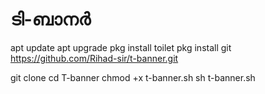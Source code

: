 # ടി-ബാനർ
apt update
apt upgrade
pkg install toilet
pkg install git https://github.com/Rihad-sir/t-banner.git

git clone 
cd T-banner
chmod +x t-banner.sh
sh t-banner.sh
